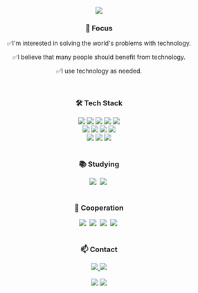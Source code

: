 <p align='center'>
    <img src="https://capsule-render.vercel.app/api?type=waving&color=auto&height=300&section=header&text=Tech%20as%20a%20tool&fontSize=90&animation=fadeIn&fontAlignY=38"/>
</p>

<h3 align="center">🎯 Focus</h3>
<div align='center'>
  <p>✅I'm interested in solving the world's problems with technology.</p>
  <p>✅I believe that many people should benefit from technology.</p>
  <p>✅I use technology as needed.</p>
</div>
<br/>

<h3 align="center">🛠️ Tech Stack</h3>
<div align="center">
  <img src="https://img.shields.io/badge/java-%23ED8B00.svg?style=for-the-badge&logo=openjdk&logoColor=white"/>
  <img src="https://img.shields.io/badge/springboot-6DB33F?style=for-the-badge&logo=springboot&logoColor=white"/>
  <img src="https://img.shields.io/badge/JPA-%2334E27A?style=for-the-badge&logo=JPA&logoColor=white"/>
  <img src="https://img.shields.io/badge/springbatch-%236DB33F?style=for-the-badge&logo=springbatch&logoColor=white"/>
  <img src="https://img.shields.io/badge/spring%20cloud-%236DB33F?style=for-the-badge&logo=springcloud&logoColor=white"/>
  <br/>
  <img src="https://img.shields.io/badge/apache%20kafka-%23231F20?style=for-the-badge&logo=apachekafka&logoColor=white"/>
  <img src="https://img.shields.io/badge/Kafka%20Connect-%23231F20?style=for-the-badge&logo=Kafka%20Connect&logoColor=white"/>
  <img src="https://img.shields.io/badge/react-%2361DAFB?style=for-the-badge&logo=react&color=black"/>
  <img src="https://img.shields.io/badge/python-%233776AB?style=for-the-badge&logo=python&color=black"/>
  <br/>
  <img src="https://img.shields.io/badge/docker-2496ED?style=for-the-badge&logo=docker&logoColor=white"/>
  <img src="https://img.shields.io/badge/docker%20compose-%232496ED?style=for-the-badge&logo=dockercompose&logoColor=white"/>
  <img src="https://img.shields.io/badge/github%20actions-2088FF?style=for-the-badge&logo=githubactions&logoColor=white"/>
</div>
<br>

<h3 align="center">📚 Studying</h3>
<div align="center">
  <img src="https://img.shields.io/badge/kubernetes-%23326CE5?style=for-the-badge&logo=kubernetes&color=black" />&nbsp
  <img src="https://img.shields.io/badge/kotlin-%257F52FF?style=for-the-badge&logo=kotlin&color=black" />&nbsp
</div>

<br>

<h3 align="center">🤝 Cooperation</h3>
<div align="center">
  <img src="https://img.shields.io/badge/git-F05033.svg?style=for-the-badge&logo=git&logoColor=white" />&nbsp
  <img src="https://img.shields.io/badge/github-181717.svg?style=for-the-badge&logo=github&logoColor=white" />&nbsp
  <img src="https://img.shields.io/badge/Notion-F3F3F3.svg?style=for-the-badge&logo=notion&logoColor=black" />&nbsp
  <img src="https://img.shields.io/badge/figma-F24E1E.svg?style=for-the-badge&logo=figma&logoColor=white" />&nbsp
</div>
<br>

<h3 align="center">📫 Contact</h3>
<div align="center">
  <a href="https://developing-mind.tistory.com/">
    <img src="https://img.shields.io/badge/tistory-%23000000?style=for-the-badge&logo=tistory"/>
  </a>
  <a href="mailto:rhdfyd128@gmail.com">
    <img src="https://img.shields.io/badge/rhdfyd128@gmail.com-D14836?style=for-the-badge&logo=gmail&logoColor=white"/>
  </a>
</div>
<br/>

<div align='center'>
<img src="https://github-readme-stats.vercel.app/api?username=ddolboghi&show_icons=true&theme=transparent" />
<img src="https://github-readme-stats.vercel.app/api/top-langs/?username=ddolboghi&layout=compact" />
</div>
